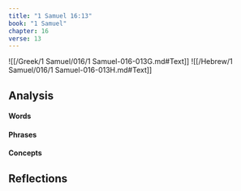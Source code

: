 ```yaml
---
title: "1 Samuel 16:13"
book: "1 Samuel"
chapter: 16
verse: 13
---
```

![[/Greek/1 Samuel/016/1 Samuel-016-013G.md#Text]]
![[/Hebrew/1 Samuel/016/1 Samuel-016-013H.md#Text]]

## Analysis

#### Words

#### Phrases

#### Concepts

## Reflections
